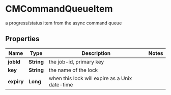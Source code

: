 

# CMCommandQueueItem

a progress/status item from the async command queue

## Properties

| Name | Type | Description | Notes |
|------------ | ------------- | ------------- | -------------|
|**jobId** | **String** | the job-id, primary key |  |
|**key** | **String** | the name of the lock |  |
|**expiry** | **Long** | when this lock will expire as a Unix date-time |  |



